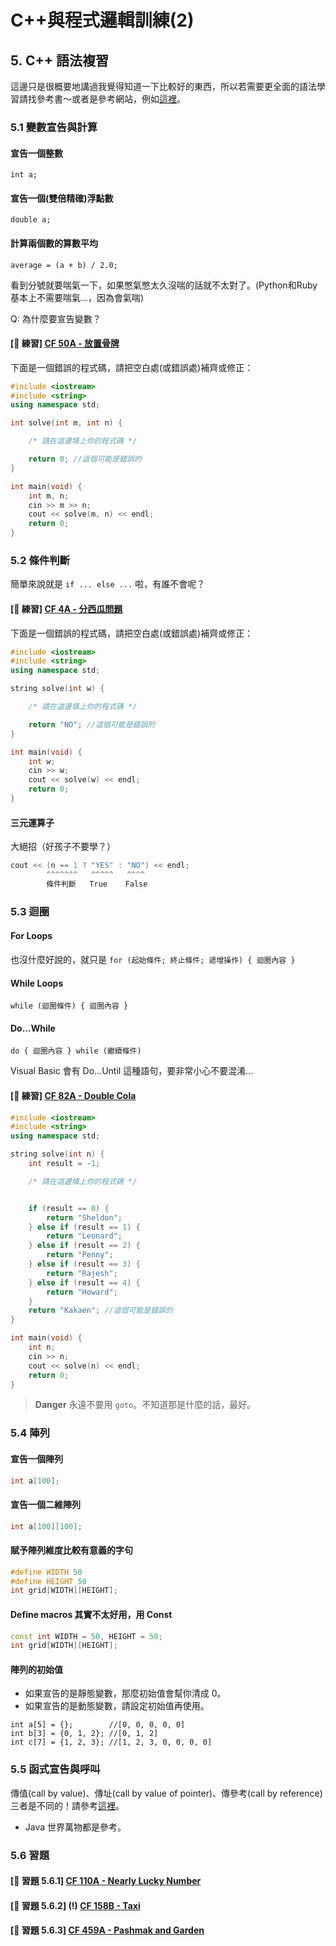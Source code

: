 # C++與程式邏輯訓練(2)

## 5. C++ 語法複習

這邊只是很概要地講過我覺得知道一下比較好的東西，所以若需要更全面的語法學習請找參考書～或者是參考網站，例如[這裡](http://openhome.cc/Gossip/CppGossip/)。

### 5.1 變數宣告與計算

#### 宣告一個整數
```
int a;
```

#### 宣告一個(雙倍精確)浮點數
```
double a;
```

#### 計算兩個數的算數平均
````
average = (a + b) / 2.0;
````

看到分號就要喘氣一下，如果憋氣憋太久沒喘的話就不太對了。(Python和Ruby基本上不需要喘氣...，因為會氣喘)

Q: 為什麼要宣告變數？

#### [ 練習] [CF 50A - 放置骨牌](http://codeforces.com/problemset/problem/50/A)

下面是一個錯誤的程式碼，請把空白處(或錯誤處)補齊或修正：

```cpp
#include <iostream>
#include <string>
using namespace std;

int solve(int m, int n) {

    /* 請在這邊填上你的程式碼 */

    return 0; //這個可能是錯誤的
}

int main(void) {
    int m, n;
    cin >> m >> n;
    cout << solve(m, n) << endl;
    return 0;
}
```

### 5.2 條件判斷

簡單來說就是 `if ... else ...` 啦，有誰不會呢？

#### [ 練習] [CF 4A - 分西瓜問題](http://codeforces.com/problemset/problem/4/A)

下面是一個錯誤的程式碼，請把空白處(或錯誤處)補齊或修正：

```cpp
#include <iostream>
#include <string>
using namespace std;

string solve(int w) {

    /* 請在這邊填上你的程式碼 */

    return "NO"; //這個可能是錯誤的
}

int main(void) {
    int w;
    cin >> w;
    cout << solve(w) << endl;
    return 0;
}
```

#### 三元運算子

大絕招（好孩子不要學？）

```cpp
cout << (n == 1 ? "YES" : "NO") << endl;
        ^^^^^^^   ^^^^^   ^^^^
        條件判斷   True    False
```

### 5.3 迴圈

#### For Loops

也沒什麼好說的，就只是 `for (起始條件; 終止條件; 遞增操作) { 迴圈內容 }`

#### While Loops

`while (迴圈條件) { 迴圈內容 }`

#### Do...While

`do { 迴圈內容 } while (繼續條件)`

Visual Basic 會有 Do...Until 這種語句，要非常小心不要混淆...

#### [ 練習] [CF 82A - Double Cola](http://codeforces.com/problemset/problem/82/A)

```cpp
#include <iostream>
#include <string>
using namespace std;

string solve(int n) {
    int result = -1;

    /* 請在這邊填上你的程式碼 */


    if (result == 0) {
        return "Sheldon";
    } else if (result == 1) {
        return "Leonard";
    } else if (result == 2) {
        return "Penny";
    } else if (result == 3) {
        return "Rajesh";
    } else if (result == 4) {
        return "Howard";
    }    
    return "Kakaen"; //這個可能是錯誤的
}

int main(void) {
    int n;
    cin >> n;
    cout << solve(n) << endl;
    return 0;
}
```

> **Danger** 永遠不要用 `goto`。不知道那是什麼的話，最好。

### 5.4 陣列

#### 宣告一個陣列
```cpp
int a[100];
```

#### 宣告一個二維陣列
```cpp
int a[100][100];
```

#### 賦予陣列維度比較有意義的字句
```cpp
#define WIDTH 50
#define HEIGHT 50
int grid[WIDTH][HEIGHT];
```

#### Define macros 其實不太好用，用 Const
```cpp
const int WIDTH = 50, HEIGHT = 50;
int grid[WIDTH][HEIGHT];
```

#### 陣列的初始值

* 如果宣告的是靜態變數，那麼初始值會幫你清成 0。
* 如果宣告的是動態變數，請設定初始值再使用。

```
int a[5] = {};        //[0, 0, 0, 0, 0]
int b[3] = {0, 1, 2}; //[0, 1, 2]
int c[7] = {1, 2, 3}; //[1, 2, 3, 0, 0, 0, 0]
```

### 5.5 函式宣告與呼叫

傳值(call by value)、傳址(call by value of pointer)、傳參考(call by reference) 三者是不同的！請參考[這裡](http://wp.mlab.tw/?p=176)。

* Java 世界萬物都是參考。

### 5.6 習題

#### [ 習題 5.6.1] [CF 110A - Nearly Lucky Number](http://codeforces.com/problemset/problem/110/A)

#### [ 習題 5.6.2] (!) [CF 158B - Taxi](http://codeforces.com/problemset/problem/158/B)

#### [ 習題 5.6.3] [CF 459A - Pashmak and Garden](http://codeforces.com/problemset/problem/459/A)









